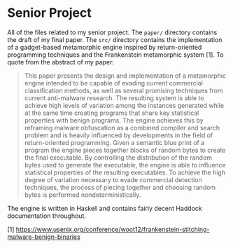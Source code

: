Senior Project
==============

All of the files related to my senior project. The `paper/` directory contains
the draft of my final paper. The `src/` directory contains the implementation of
a gadget-based metamorphic engine inspired by return-oriented programming
techniques and the Frankenstein metamorphic system [1]. To quote from the
abstract of my paper:

>    This paper presents the design and implementation of a metamorphic engine
>    intended to be capable of evading current commercial classification methods,
>    as well as several promising techniques from current anti-malware research.
>    The resulting system is able to achieve high levels of variation among the
>    instances generated while at the same time creating programs that share key
>    statistical properties with benign programs. The engine achieves this by
>    reframing malware obfuscation as a combined compiler and search problem and
>    is heavily influenced by developments in the field of return-oriented
>    programming.  Given a semantic blue print of a program the engine pieces
>    together blocks of random bytes to create the final executable. By
>    controlling the distribution of the random bytes used to generate the
>    executable, the engine is able to influence statistical properties of the
>    resulting executables. To achieve the high degree of variation necessary to
>    evade commercial detection techniques, the process of piecing together and
>    choosing random bytes is performed nondeterministically.  

The engine is written in Haskell and contains fairly decent Haddock
documentation throughout.

[1] https://www.usenix.org/conference/woot12/frankenstein-stitching-malware-benign-binaries
